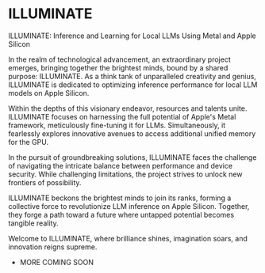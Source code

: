 # ILLUMINATE
ILLUMINATE: Inference and Learning for Local LLMs Using Metal and Apple Silicon

In the realm of technological advancement, an extraordinary project emerges, bringing together the brightest minds, bound by a shared purpose: ILLUMINATE. As a think tank of unparalleled creativity and genius, ILLUMINATE is dedicated to optimizing inference performance for local LLM models on Apple Silicon.

Within the depths of this visionary endeavor, resources and talents unite. ILLUMINATE focuses on harnessing the full potential of Apple's Metal framework, meticulously fine-tuning it for LLMs. Simultaneously, it fearlessly explores innovative avenues to access additional unified memory for the GPU.

In the pursuit of groundbreaking solutions, ILLUMINATE faces the challenge of navigating the intricate balance between performance and device security. While challenging limitations, the project strives to unlock new frontiers of possibility.

ILLUMINATE beckons the brightest minds to join its ranks, forming a collective force to revolutionize LLM inference on Apple Silicon. Together, they forge a path toward a future where untapped potential becomes tangible reality.

Welcome to ILLUMINATE, where brilliance shines, imagination soars, and innovation reigns supreme.

- MORE COMING SOON
